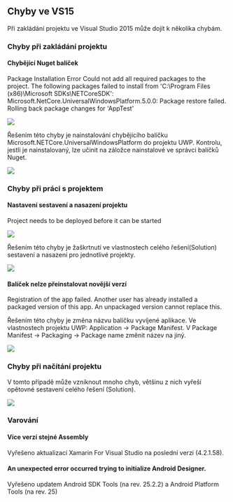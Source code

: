 ## Chyby ve VS15 

 Při zakládání projektu ve Visual Studio 2015 může dojít k několika chybám. 

### Chyby při zakládání projektu

#### Chybějící Nuget balíček

 Package Installation Error Could not add all required packages to the project. The following packages failed to install from 'C:\Program Files (x86)\Microsoft SDKs\NETCoreSDK': Microsoft.NetCore.UniversalWindowsPlatform.5.0.0: Package restore failed. Rolling back package changes for 'AppTest' 

<image src="images/error_uwpPackage.png">

 Řešením této chyby je nainstalování chybějícího balíčku Microsoft.NETCore.UniversalWindowsPlatform do projektu UWP. Kontrolu, jestli je nainstalovaný, lze učinit na záložce nainstalové ve správci balíčků Nuget. 

<image src="images/fix_uwpPackage.png">

### Chyby při práci s projektem

#### Nastavení sestavení a nasazení projektu

 Project needs to be deployed before it can be started 

<image src="images/error_deploy.png">

 Řešením této chyby je žaškrtnutí ve vlastnostech celého řešení(Solution) sestavení a nasazení pro jednotlivé projekty. 

<image src="images/fix_deploy.png">

#### Balíček nelze přeinstalovat novější verzí

 Registration of the app failed. Another user has already installed a packaged version of this app. An unpackaged version cannot replace this. 

 Řešením této chyby je změna názvu balíčku vyvíjené aplikace. Ve vlastnostech projektu UWP: Application -> Package Manifest. V Package Manifest -> Packaging -> Package name změnit název na jiný. 

<image src="images/fix_packageName.png">

### Chyby při načítání projektu

 V tomto případě může vzniknout mnoho chyb, většinu z nich vyřeší opětovné sestavení celého řešení (Solution). 

<image src="images/fix_loadingProject.png">

### Varování

#### Více verzí stejné Assembly

 Vyřešeno aktualizací Xamarin For Visual Studio na poslední verzi (4.2.1.58). 

#### An unexpected error occurred trying to initialize Android Designer.

 Vyřešeno updatem Android SDK Tools (na rev. 25.2.2) a Android Platform Tools (na rev. 25) 

</image></image></image></image></image></image>